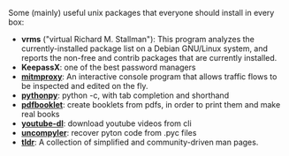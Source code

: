 Some (mainly) useful unix packages that everyone should install in every box:

- **vrms** ("virtual Richard M. Stallman"): This  program  analyzes  the  currently-installed  package list on a Debian GNU/Linux system, and reports the non-free and contrib packages that are currently installed.
- **KeepassX**: one of the best password managers
- **[mitmproxy](http://mitmproxy.org)**: An interactive console program that allows traffic flows to be inspected and edited on the fly.
- **[pythonpy](https://github.com/Russell91/pythonpy)**: python -c, with tab completion and shorthand
- **[pdfbooklet](sourceforge.net/projects/pdfbooklet/)**: create booklets from pdfs, in order to print them and make real books
- **[youtube-dl](https://github.com/rg3/youtube-dl)**: download youtube videos from cli
- **[uncompyler](https://github.com/gstarnberger/uncompyle)**: recover pyton code from .pyc files
- **[tldr](https://github.com/tldr-pages/tldr)**: A collection of simplified and community-driven man pages.
